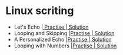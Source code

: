# Linux scriting

- Let's Echo |[ Practise ](https://www.hackerrank.com/challenges/bash-tutorials-lets-echo/problem?isFullScreen=false) |[ Solution ](https://github.com/Ram11Coder/HackerRank-JAVA/blob/master/LINUX%20SHELL/Solution/hello.sh)
- Looping and Skipping |[Practise ](https://www.hackerrank.com/challenges/bash-tutorials---looping-and-skipping/problem?isFullScreen=false&h_r=next-challenge&h_v=zen) |[ Solution ](https://github.com/Ram11Coder/HackerRank-JAVA/blob/master/LINUX%20SHELL/Solution/Loops.sh)
- A Personalized Echo |[Practise ](https://www.hackerrank.com/challenges/bash-tutorials---a-personalized-echo/problem) |[ Solution ](https://github.com/Ram11Coder/HackerRank-JAVA/blob/master/LINUX%20SHELL/Solution/welcome.sh)
- Looping with Numbers |[Practise ](https://www.hackerrank.com/challenges/bash-tutorials---looping-with-numbers/problem?isFullScreen=false) |[ Solution ](https://github.com/Ram11Coder/HackerRank-JAVA/blob/master/LINUX%20SHELL/Solution/numberloop.sh)
